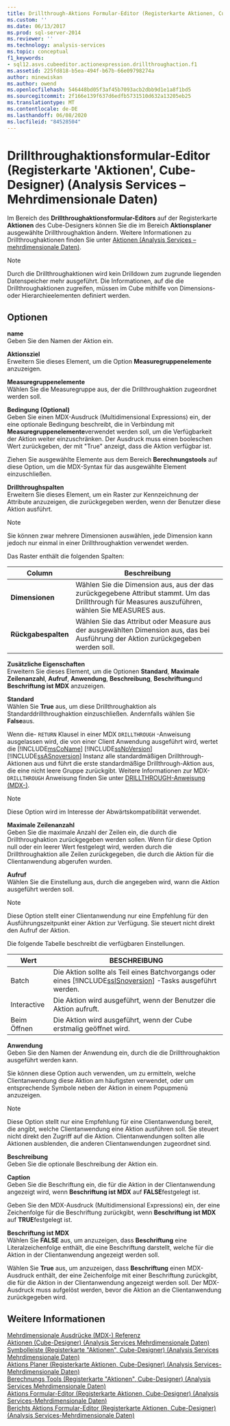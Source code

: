 ```yaml
---
title: Drillthrough-Aktions Formular-Editor (Registerkarte Aktionen, Cube-Designer) (Analysis Services-Mehrdimensionale Daten) | Microsoft-Dokumentation
ms.custom: ''
ms.date: 06/13/2017
ms.prod: sql-server-2014
ms.reviewer: ''
ms.technology: analysis-services
ms.topic: conceptual
f1_keywords:
- sql12.asvs.cubeeditor.actionexpression.drillthroughaction.f1
ms.assetid: 225fd818-b5ea-494f-b67b-66e09798274a
author: minewiskan
ms.author: owend
ms.openlocfilehash: 546448bd05f3af45b7093acb2dbb9d1e1a8f1bd5
ms.sourcegitcommit: 2f166e139f637d6edfb5731510d632a13205eb25
ms.translationtype: MT
ms.contentlocale: de-DE
ms.lasthandoff: 06/08/2020
ms.locfileid: "84528504"
---
```

# <a name="drillthrough-action-form-editor-actions-tab-cube-designer-analysis-services---multidimensional-data"></a>Drillthroughaktionsformular-Editor (Registerkarte 'Aktionen', Cube-Designer) (Analysis Services – Mehrdimensionale Daten)
  Im Bereich des **Drillthroughaktionsformular-Editors** auf der Registerkarte **Aktionen** des Cube-Designers können Sie die im Bereich **Aktionsplaner** ausgewählte Drillthroughaktion ändern. Weitere Informationen zu Drillthroughaktionen finden Sie unter [Aktionen &#40;Analysis Services – mehrdimensionale Daten&#41;](multidimensional-models/actions-analysis-services-multidimensional-data.md).  
  
> [!NOTE]  
>  Durch die Drillthroughaktionen wird kein Drilldown zum zugrunde liegenden Datenspeicher mehr ausgeführt. Die Informationen, auf die die Drillthroughaktionen zugreifen, müssen im Cube mithilfe von Dimensions- oder Hierarchieelementen definiert werden.  
  
## <a name="options"></a>Optionen  
 **name**  
 Geben Sie den Namen der Aktion ein.  
  
 **Aktionsziel**  
 Erweitern Sie dieses Element, um die Option **Measuregruppenelemente** anzuzeigen.  
  
 **Measuregruppenelemente**  
 Wählen Sie die Measuregruppe aus, der die Drillthroughaktion zugeordnet werden soll.  
  
 **Bedingung (Optional)**  
 Geben Sie einen MDX-Ausdruck (Multidimensional Expressions) ein, der eine optionale Bedingung beschreibt, die in Verbindung mit **Measuregruppenelemente**verwendet werden soll, um die Verfügbarkeit der Aktion weiter einzuschränken. Der Ausdruck muss einen booleschen Wert zurückgeben, der mit "True" anzeigt, dass die Aktion verfügbar ist.  
  
 Ziehen Sie ausgewählte Elemente aus dem Bereich **Berechnungstools** auf diese Option, um die MDX-Syntax für das ausgewählte Element einzuschließen.  
  
 **Drillthroughspalten**  
 Erweitern Sie dieses Element, um ein Raster zur Kennzeichnung der Attribute anzuzeigen, die zurückgegeben werden, wenn der Benutzer diese Aktion ausführt.  
  
> [!NOTE]  
>  Sie können zwar mehrere Dimensionen auswählen, jede Dimension kann jedoch nur einmal in einer Drillthroughaktion verwendet werden.  
  
 Das Raster enthält die folgenden Spalten:  
  
|Column|Beschreibung|  
|------------|-----------------|  
|**Dimensionen**|Wählen Sie die Dimension aus, aus der das zurückgegebene Attribut stammt. Um das Drillthrough für Measures auszuführen, wählen Sie MEASURES aus.|  
|**Rückgabespalten**|Wählen Sie das Attribut oder Measure aus der ausgewählten Dimension aus, das bei Ausführung der Aktion zurückgegeben werden soll.|  
  
 **Zusätzliche Eigenschaften**  
 Erweitern Sie dieses Element, um die Optionen **Standard**, **Maximale Zeilenanzahl**, **Aufruf**, **Anwendung**, **Beschreibung**, **Beschriftung**und **Beschriftung ist MDX** anzuzeigen.  
  
 **Standard**  
 Wählen Sie **True** aus, um diese Drillthroughaktion als Standarddrillthroughaktion einzuschließen. Andernfalls wählen Sie **False**aus.  
  
 Wenn die- `RETURN` Klausel in einer MDX `DRILLTHROUGH` -Anweisung ausgelassen wird, die von einer Client Anwendung ausgeführt wird, wertet die [!INCLUDE[msCoName](../includes/msconame-md.md)] [!INCLUDE[ssNoVersion](../includes/ssnoversion-md.md)] [!INCLUDE[ssASnoversion](../includes/ssasnoversion-md.md)] Instanz alle standardmäßigen Drillthrough-Aktionen aus und führt die erste standardmäßige Drillthrough-Aktion aus, die eine nicht leere Gruppe zurückgibt. Weitere Informationen zur MDX- `DRILLTHROUGH` Anweisung finden Sie unter [DRILLTHROUGH-Anweisung &#40;MDX-&#41;](/sql/mdx/mdx-data-manipulation-drillthrough).  
  
> [!NOTE]  
>  Diese Option wird im Interesse der Abwärtskompatibilität verwendet.  
  
 **Maximale Zeilenanzahl**  
 Geben Sie die maximale Anzahl der Zeilen ein, die durch die Drillthroughaktion zurückgegeben werden sollen. Wenn für diese Option null oder ein leerer Wert festgelegt wird, werden durch die Drillthroughaktion alle Zeilen zurückgegeben, die durch die Aktion für die Clientanwendung abgerufen wurden.  
  
 **Aufruf**  
 Wählen Sie die Einstellung aus, durch die angegeben wird, wann die Aktion ausgeführt werden soll.  
  
> [!NOTE]  
>  Diese Option stellt einer Clientanwendung nur eine Empfehlung für den Ausführungszeitpunkt einer Aktion zur Verfügung. Sie steuert nicht direkt den Aufruf der Aktion.  
  
 Die folgende Tabelle beschreibt die verfügbaren Einstellungen.  
  
|Wert|BESCHREIBUNG|  
|-----------|-----------------|  
|Batch|Die Aktion sollte als Teil eines Batchvorgangs oder eines [!INCLUDE[ssISnoversion](../includes/ssisnoversion-md.md)] -Tasks ausgeführt werden.|  
|Interactive|Die Aktion wird ausgeführt, wenn der Benutzer die Aktion aufruft.|  
|Beim Öffnen|Die Aktion wird ausgeführt, wenn der Cube erstmalig geöffnet wird.|  
  
 **Anwendung**  
 Geben Sie den Namen der Anwendung ein, durch die die Drillthroughaktion ausgeführt werden kann.  
  
 Sie können diese Option auch verwenden, um zu ermitteln, welche Clientanwendung diese Aktion am häufigsten verwendet, oder um entsprechende Symbole neben der Aktion in einem Popupmenü anzuzeigen.  
  
> [!NOTE]  
>  Diese Option stellt nur eine Empfehlung für eine Clientanwendung bereit, die angibt, welche Clientanwendung eine Aktion ausführen soll. Sie steuert nicht direkt den Zugriff auf die Aktion. Clientanwendungen sollten alle Aktionen ausblenden, die anderen Clientanwendungen zugeordnet sind.  
  
 **Beschreibung**  
 Geben Sie die optionale Beschreibung der Aktion ein.  
  
 **Caption**  
 Geben Sie die Beschriftung ein, die für die Aktion in der Clientanwendung angezeigt wird, wenn **Beschriftung ist MDX** auf **FALSE**festgelegt ist.  
  
 Geben Sie den MDX-Ausdruck (Multidimensional Expressions) ein, der eine Zeichenfolge für die Beschriftung zurückgibt, wenn **Beschriftung ist MDX** auf **TRUE**festgelegt ist.  
  
 **Beschriftung ist MDX**  
 Wählen Sie **FALSE** aus, um anzuzeigen, dass **Beschriftung** eine Literalzeichenfolge enthält, die eine Beschriftung darstellt, welche für die Aktion in der Clientanwendung angezeigt werden soll.  
  
 Wählen Sie **True** aus, um anzuzeigen, dass **Beschriftung** einen MDX-Ausdruck enthält, der eine Zeichenfolge mit einer Beschriftung zurückgibt, die für die Aktion in der Clientanwendung angezeigt werden soll. Der MDX-Ausdruck muss aufgelöst werden, bevor die Aktion an die Clientanwendung zurückgegeben wird.  
  
## <a name="see-also"></a>Weitere Informationen  
 [Mehrdimensionale Ausdrücke &#40;MDX-&#41; Referenz](/sql/mdx/multidimensional-expressions-mdx-reference)   
 [Aktionen &#40;Cube-Designer&#41; &#40;Analysis Services Mehrdimensionale Daten&#41;](actions-cube-designer-analysis-services-multidimensional-data.md)   
 [Symbolleiste &#40;Registerkarte "Aktionen", Cube-Designer&#41; &#40;Analysis Services Mehrdimensionale Daten&#41;](toolbar-actions-tab-cube-designer-analysis-services-multidimensional-data.md)   
 [Aktions Planer &#40;Registerkarte Aktionen, Cube-Designer&#41; &#40;Analysis Services-Mehrdimensionale Daten&#41;](action-organizer-cube-designer-analysis-services-multidimensional-data.md)   
 [Berechnungs Tools &#40;Registerkarte "Aktionen", Cube-Designer&#41; &#40;Analysis Services Mehrdimensionale Daten&#41;](calculation-tools-actions-cube-designer-analysis-services-multidimensional-data.md)   
 [Aktions Formular-Editor &#40;Registerkarte Aktionen, Cube-Designer&#41; &#40;Analysis Services-Mehrdimensionale Daten&#41;](action-form-editor-cube-designer-analysis-services-multidimensional-data.md)   
 [Berichts Aktions Formular-Editor &#40;Registerkarte Aktionen, Cube-Designer&#41; &#40;Analysis Services-Mehrdimensionale Daten&#41;](report-action-form-editor-cube-designer-analysis-services-multidimensional-data.md)  
  
  

